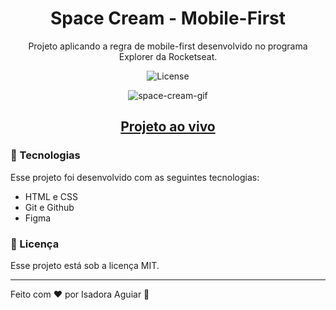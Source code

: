 <h1 align="center"> Space Cream - Mobile-First </h1>

<p align="center">
Projeto aplicando a regra de mobile-first desenvolvido no programa Explorer da Rocketseat. <br/>
</p>

<p align="center">
  <img alt="License" src="https://img.shields.io/static/v1?label=license&message=MIT&color=49AA26&labelColor=000000">
</p>

<div align="center">

![space-cream-gif](https://github.com/isadoraguiar/explorer-course/assets/105128106/a0351129-6cf2-4155-ae4d-21dcddcfc95f)

</div>

 <h2 align="center"><a href="https://isadoraguiar.github.io/explorer-course/stage-03/space-cream" target="_blank" >Projeto ao vivo</a></h2>

### 🚀 Tecnologias

Esse projeto foi desenvolvido com as seguintes tecnologias:

- HTML e CSS
- Git e Github
- Figma

### :memo: Licença

Esse projeto está sob a licença MIT.

---

Feito com ♥ por Isadora Aguiar :wave:
